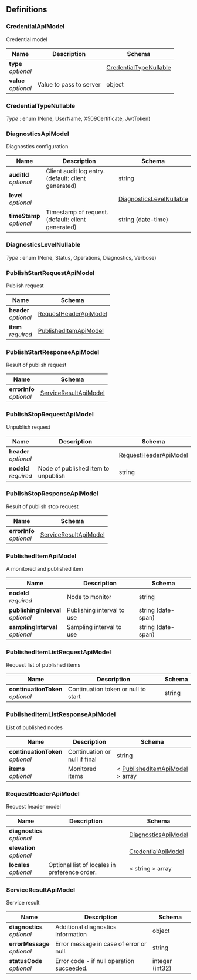 
<a name="definitions"></a>
## Definitions

<a name="credentialapimodel"></a>
### CredentialApiModel
Credential model


|Name|Description|Schema|
|---|---|---|
|**type**  <br>*optional*||[CredentialTypeNullable](definitions.md#credentialtypenullable)|
|**value**  <br>*optional*|Value to pass to server|object|


<a name="credentialtypenullable"></a>
### CredentialTypeNullable
*Type* : enum (None, UserName, X509Certificate, JwtToken)


<a name="diagnosticsapimodel"></a>
### DiagnosticsApiModel
Diagnostics configuration


|Name|Description|Schema|
|---|---|---|
|**auditId**  <br>*optional*|Client audit log entry.<br>(default: client generated)|string|
|**level**  <br>*optional*||[DiagnosticsLevelNullable](definitions.md#diagnosticslevelnullable)|
|**timeStamp**  <br>*optional*|Timestamp of request.<br>(default: client generated)|string (date-time)|


<a name="diagnosticslevelnullable"></a>
### DiagnosticsLevelNullable
*Type* : enum (None, Status, Operations, Diagnostics, Verbose)


<a name="publishstartrequestapimodel"></a>
### PublishStartRequestApiModel
Publish request


|Name|Schema|
|---|---|
|**header**  <br>*optional*|[RequestHeaderApiModel](definitions.md#requestheaderapimodel)|
|**item**  <br>*required*|[PublishedItemApiModel](definitions.md#publisheditemapimodel)|


<a name="publishstartresponseapimodel"></a>
### PublishStartResponseApiModel
Result of publish request


|Name|Schema|
|---|---|
|**errorInfo**  <br>*optional*|[ServiceResultApiModel](definitions.md#serviceresultapimodel)|


<a name="publishstoprequestapimodel"></a>
### PublishStopRequestApiModel
Unpublish request


|Name|Description|Schema|
|---|---|---|
|**header**  <br>*optional*||[RequestHeaderApiModel](definitions.md#requestheaderapimodel)|
|**nodeId**  <br>*required*|Node of published item to unpublish|string|


<a name="publishstopresponseapimodel"></a>
### PublishStopResponseApiModel
Result of publish stop request


|Name|Schema|
|---|---|
|**errorInfo**  <br>*optional*|[ServiceResultApiModel](definitions.md#serviceresultapimodel)|


<a name="publisheditemapimodel"></a>
### PublishedItemApiModel
A monitored and published item


|Name|Description|Schema|
|---|---|---|
|**nodeId**  <br>*required*|Node to monitor|string|
|**publishingInterval**  <br>*optional*|Publishing interval to use|string (date-span)|
|**samplingInterval**  <br>*optional*|Sampling interval to use|string (date-span)|


<a name="publisheditemlistrequestapimodel"></a>
### PublishedItemListRequestApiModel
Request list of published items


|Name|Description|Schema|
|---|---|---|
|**continuationToken**  <br>*optional*|Continuation token or null to start|string|


<a name="publisheditemlistresponseapimodel"></a>
### PublishedItemListResponseApiModel
List of published nodes


|Name|Description|Schema|
|---|---|---|
|**continuationToken**  <br>*optional*|Continuation or null if final|string|
|**items**  <br>*optional*|Monitored items|< [PublishedItemApiModel](definitions.md#publisheditemapimodel) > array|


<a name="requestheaderapimodel"></a>
### RequestHeaderApiModel
Request header model


|Name|Description|Schema|
|---|---|---|
|**diagnostics**  <br>*optional*||[DiagnosticsApiModel](definitions.md#diagnosticsapimodel)|
|**elevation**  <br>*optional*||[CredentialApiModel](definitions.md#credentialapimodel)|
|**locales**  <br>*optional*|Optional list of locales in preference order.|< string > array|


<a name="serviceresultapimodel"></a>
### ServiceResultApiModel
Service result


|Name|Description|Schema|
|---|---|---|
|**diagnostics**  <br>*optional*|Additional diagnostics information|object|
|**errorMessage**  <br>*optional*|Error message in case of error or null.|string|
|**statusCode**  <br>*optional*|Error code - if null operation succeeded.|integer (int32)|



